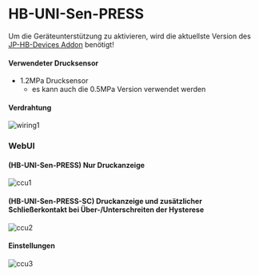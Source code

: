 # HB-UNI-Sen-PRESS
Um die Geräteunterstützung zu aktivieren, wird die aktuellste Version des [JP-HB-Devices Addon](https://github.com/jp112sdl/JP-HB-Devices-addon/releases/latest) benötigt!

#### Verwendeter Drucksensor
- 1.2MPa Drucksensor
  - es kann auch die 0.5MPa Version verwendet werden 

#### Verdrahtung
![wiring1](Images/wiring.png)

### WebUI
#### (HB-UNI-Sen-PRESS) Nur Druckanzeige

![ccu1](Images/CCU_Bedienung_PRESS.png)

#### (HB-UNI-Sen-PRESS-SC) Druckanzeige und zusätzlicher Schließerkontakt bei Über-/Unterschreiten der Hysterese

![ccu2](Images/CCU_Bedienung_PRESS-SC.png)

#### Einstellungen

![ccu3](Images/CCU_Einstellung_PRESS-SC.png)


